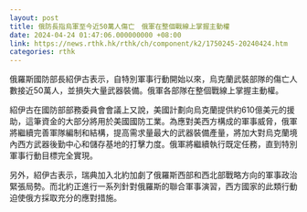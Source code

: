 ```yaml
---
layout: post
title: 俄防長指烏軍至今近50萬人傷亡　俄軍在整個戰線上掌握主動權
date: 2024-04-24 01:47:06.000000000 +08:00
link: https://news.rthk.hk/rthk/ch/component/k2/1750245-20240424.htm
categories: rthk
---
```


俄羅斯國防部長紹伊古表示，自特別軍事行動開始以來，烏克蘭武裝部隊的傷亡人數接近50萬人，並損失大量武器裝備。俄軍各部隊在整個戰線上掌握主動權。

紹伊古在國防部部務委員會會議上又說，美國計劃向烏克蘭提供約610億美元的援助，這筆資金的大部分將用於美國國防工業。為應對美西方構成的軍事威脅，俄軍將繼續完善軍隊編制和結構，提高需求量最大的武器裝備產量，將加大對烏克蘭境內西方武器後勤中心和儲存基地的打擊力度。俄軍將繼續執行既定任務，直到特別軍事行動目標完全實現。

另外，紹伊古表示，瑞典加入北約加劇了俄羅斯西部和西北部戰略方向的軍事政治緊張局勢。而北約正進行一系列針對俄羅斯的聯合軍事演習，西方國家的此類行動迫使俄方採取充分的應對措施。
